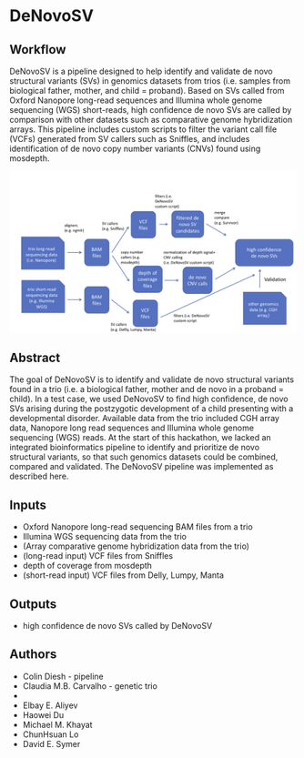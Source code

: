 # DeNovoSV


## Workflow

DeNovoSV is a pipeline designed to help identify and validate de novo structural variants (SVs) in genomics datasets from trios (i.e. samples from biological father, mother, and child = proband). Based on SVs called from Oxford Nanopore long-read sequences and Illumina whole genome sequencing (WGS) short-reads, high confidence de novo SVs are called by comparison with other datasets such as comparative genome hybridization arrays. This pipeline includes custom scripts to filter the variant call file (VCFs) generated from SV callers such as Sniffles, and includes identification of de novo copy number variants (CNVs) found using mosdepth. 

![Schematic](Denovo_Pipeline.png)

## Abstract

The goal of DeNovoSV is to identify and validate de novo structural variants found in a trio (i.e. a biological father, mother and de novo in a proband = child). In a test case, we used DeNovoSV to find high confidence, de novo SVs arising during the postzygotic development of a child presenting with a developmental disorder. Available data from the trio included CGH array data,  Nanopore long read sequences and Illumina whole genome sequencing (WGS) reads. At the start of this hackathon, we lacked an integrated bioinformatics pipeline to identify and prioritize de novo structural variants, so that such genomics datasets could be combined, compared and validated. The DeNovoSV pipeline was implemented as described here.

## Inputs

* Oxford Nanopore long-read sequencing BAM files from a trio
* Illumina WGS sequencing data from the trio
* (Array comparative genome hybridization data from the trio)
* (long-read input) VCF files from Sniffles
* depth of coverage from mosdepth
* (short-read input) VCF files from Delly, Lumpy, Manta

## Outputs

* high confidence de novo SVs called by DeNovoSV

## Authors

* Colin Diesh - pipeline
* Claudia M.B. Carvalho - genetic trio
* 
* Elbay E. Aliyev
* Haowei Du 
* Michael M. Khayat
* ChunHsuan Lo
* David E. Symer




